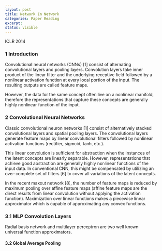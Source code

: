 ```yaml
---
layout: post
title: Network In Network
categories: Paper Reading
excerpt: 
status: visible
---
```


ICLR 2014

### 1 Introduction
Convolutional neural networks (CNNs) [1] consist of alternating convolutional layers and pooling
layers. Convolution layers take inner product of the linear filter and the underlying receptive field
followed by a nonlinear activation function at every local portion of the input. The resulting outputs
are called feature maps.

However, the data for the same concept often live on a nonlinear manifold, therefore the representations that capture these concepts are generally highly nonlinear function of the input. 

### 2 Convolutional Neural Networks
Classic convolutional neuron networks [1] consist of alternatively stacked convolutional layers and
spatial pooling layers. The convolutional layers generate feature maps by linear convolutional filters
followed by nonlinear activation functions (rectifier, sigmoid, tanh, etc.).

This linear convolution is sufficient for abstraction when the instances of the latent concepts are
linearly separable. However, representations that achieve good abstraction are generally highly nonlinear functions of the input data. In conventional CNN, this might be compensated by utilizing
an over-complete set of filters [6] to cover all variations of the latent concepts. 

In the recent maxout network [8], the number of feature maps is reduced by maximum pooling
over affine feature maps (affine feature maps are the direct results from linear convolution without applying the activation function). Maximization over linear functions makes a piecewise linear
approximator which is capable of approximating any convex functions.

### 3.1 MLP Convolution Layers

 Radial basis network and multilayer perceptron are
two well known universal function approximators.

#### 3.2 Global Average Pooling

